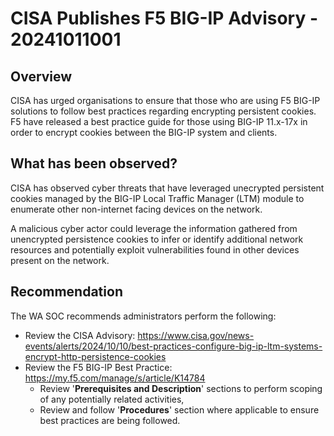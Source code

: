 # CISA Publishes F5 BIG-IP Advisory - 20241011001

## Overview

CISA has urged organisations to ensure that those who are using F5 BIG-IP solutions to follow best practices regarding encrypting persistent cookies. F5 have released a best practice guide for those using BIG-IP 11.x-17x in order to encrypt cookies between the BIG-IP system and clients.

## What has been observed?

CISA has observed cyber threats that have leveraged unecrypted persistent cookies managed by the BIG-IP Local Traffic Manager (LTM) module to enumerate other non-internet facing devices on the network.

A malicious cyber actor could leverage the information gathered from unencrypted persistence cookies to infer or identify additional network resources and potentially exploit vulnerabilities found in other devices present on the network.

## Recommendation

The WA SOC recommends administrators perform the following:

- Review the CISA Advisory: <https://www.cisa.gov/news-events/alerts/2024/10/10/best-practices-configure-big-ip-ltm-systems-encrypt-http-persistence-cookies>
- Review the F5 BIG-IP Best Practice: <https://my.f5.com/manage/s/article/K14784>
    - Review '**Prerequisites and Description**' sections to perform scoping of any potentially related activities,
    - Review and follow '**Procedures**' section where applicable to ensure best practices are being followed.

